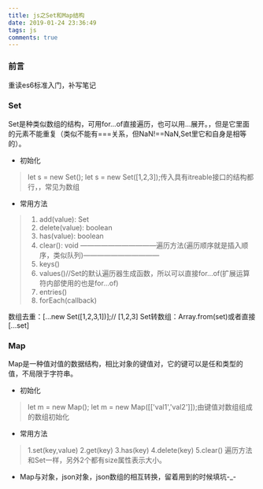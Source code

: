 ```yaml
---
title: js之Set和Map结构
date: 2019-01-24 23:36:49
tags: js
comments: true
---
```


### 前言
重读es6标准入门，补写笔记

### Set
Set是种类似数组的结构，可用for...of直接遍历，也可以用...展开。，但是它里面的元素不能重复（类似不能有===关系，但NaN!==NaN,Set里它和自身是相等的）。

 - 初始化
 > let s = new Set();
let s = new Set([1,2,3]);传入具有itreable接口的结构都行，，常见为数组

 - 常用方法
 > 1. add(value): Set
 > 2. delete(value): boolean
 > 3. has(value): boolean
 > 4. clear(): void
 > ———————————遍历方法(遍历顺序就是插入顺序，类似队列)———————————
 > 5. keys()
 > 6. values()//Set的默认遍历器生成函数，所以可以直接for...of(扩展运算符内部使用的也是for...of)
 > 7. entries()
 > 8. forEach(callback)

数组去重：[...new Set([1,2,3,1])];// [1,2,3]
Set转数组：Array.from(set)或者直接[...set]

### Map
Map是一种值对值的数据结构，相比对象的键值对，它的键可以是任和类型的值，不局限于字符串。

 - 初始化
 > let m = new Map();
let m = new Map([['val1','val2']]);由键值对数组组成的数组初始化

 - 常用方法
 > 1.set(key,value)
2.get(key)
3.has(key)
4.delete(key)
5.clear()
遍历方法和Set一样，另外2个都有size属性表示大小。

 - Map与对象，json对象，json数组的相互转换，留着用到的时候填坑-_-
